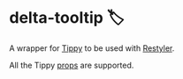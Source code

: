 # delta-tooltip 🏷️

A wrapper for [Tippy](https://github.com/atomiks/tippyjs-react) to be
used with [Restyler](https://github.com/albnnc/restyler). 

All the Tippy [props](https://atomiks.github.io/tippyjs/v6/all-props) are supported.
